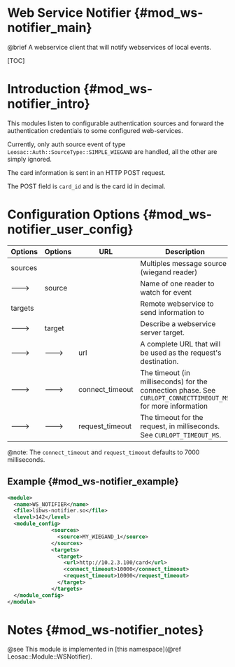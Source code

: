 Web Service Notifier {#mod_ws-notifier_main}
=====================================================

@brief A webservice client that will notify webservices of local events.

[TOC]

Introduction {#mod_ws-notifier_intro}
=======================================

This modules listen to configurable authentication sources and forward the
authentication credentials to some configured web-services.

Currently, only auth source event of type `Leosac::Auth::SourceType::SIMPLE_WIEGAND` are
handled, all the other are simply ignored.

The card information is sent in an HTTP POST request.

The POST field is `card_id` and is the card id in decimal.

Configuration Options {#mod_ws-notifier_user_config}
====================================================

Options        | Options  | URL             | Description                                                    | Mandatory
---------------|----------|-----------------|----------------------------------------------------------------|-----------
sources        |          |                 | Multiples message source (wiegand reader)                      | YES
--->           | source   |                 | Name of one reader to watch for event                          | YES
targets        |          |                 | Remote webservice to send information to                       | NO
--->           | target   |                 | Describe a webservice server target.                           | NO
--->           | --->     | url             | A complete URL that will be used as the request's destination. | YES
--->           | --->     | connect_timeout | The timeout (in milliseconds) for the connection phase. See `CURLOPT_CONNECTTIMEOUT_MS` for more information | NO
--->           | --->     | request_timeout | The timeout for the request, in milliseconds. See `CURLOPT_TIMEOUT_MS`. | NO

@note:
The `connect_timeout` and `request_timeout` defaults to 7000 milliseconds.

Example {#mod_ws-notifier_example}
----------------------------------

~~~~~~~~~~~~~~~~~~~~~~~~~~~~~~~~~~~~~~~~~~~~~~~~~~~.xml
<module>
  <name>WS_NOTIFIER</name>
  <file>libws-notifier.so</file>
  <level>142</level>
  <module_config>
              <sources>
                <source>MY_WIEGAND_1</source>
              </sources>
              <targets>
                <target>
                  <url>http://10.2.3.100/card</url>
                  <connect_timeout>10000</connect_timeout>
                  <request_timeout>10000</request_timeout>
                </target>
              </targets>
  </module_config>
</module>
~~~~~~~~~~~~~~~~~~~~~~~~~~~~~~~~~~~~~~~~~~~~~~~~~~~

Notes {#mod_ws-notifier_notes}
==============================

@see This module is implemented in
[this namespace](@ref Leosac::Module::WSNotifier).
